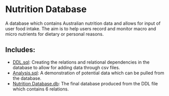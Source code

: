 # Nutrition Database

A database which contains Australian nutrition data and allows for input of user food intake. The aim is to help users record and monitor macro and micro nutrients for dietary or personal reasons.

## Includes:
- [DDL.sql](https://github.com/alexh0756/Projects/blob/main/SQL/Nutrition%20Database/DDL.sql): Creating the relations and relational dependencies in the database to allow for adding data through csv files.
- [Analysis.sql](https://github.com/alexh0756/Projects/blob/main/SQL/Nutrition%20Database/Analysis.sql): A demonstration of potential data which can be pulled from the database.
- [Nutrition Database.db](https://github.com/alexh0756/Projects/blob/main/SQL/Nutrition%20Database/Nutrition%20Database.db): The final database produced from the DDL file which contains 6 relations.
